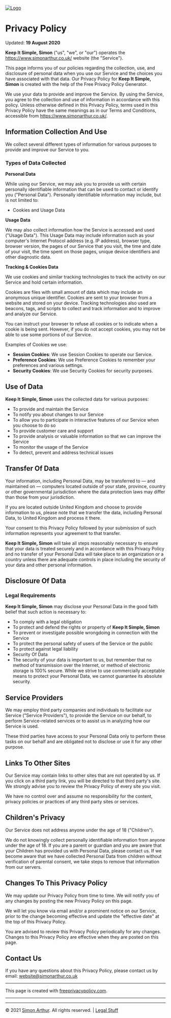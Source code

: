 <script src="https://www.simonarthur.co.uk/includes/scripts/md-page.js"></script>

[![Logo](https://www.simonarthur.co.uk/includes/images/anomis66_jack.png "Keep It Simple, Simon")][home]






Privacy Policy
==============

Updated: **19 August 2020**

**Keep It Simple, Simon** ("us", "we", or "our") operates the <https://www.simonarthur.co.uk/> website (the "Service").

This page informs you of our policies regarding the collection, use, and disclosure of personal data when you use our Service and the choices you have associated with that data. Our Privacy Policy for **Keep It Simple, Simon** is created with the help of the Free Privacy Policy Generator.

We use your data to provide and improve the Service. By using the Service, you agree to the collection and use of information in accordance with this policy. Unless otherwise defined in this Privacy Policy, terms used in this Privacy Policy have the same meanings as in our Terms and Conditions, accessible from <https://www.simonarthur.co.uk/>.



Information Collection And Use
------------------------------

We collect several different types of information for various purposes to provide and improve our Service to you.

### Types of Data Collected

**Personal Data**

While using our Service, we may ask you to provide us with certain personally identifiable information that can be used to contact or identify you ("Personal Data"). Personally identifiable information may include, but is not limited to:

 + Cookies and Usage Data

**Usage Data**

We may also collect information how the Service is accessed and used ("Usage Data"). This Usage Data may include information such as your computer's Internet Protocol address (e.g. IP address), browser type, browser version, the pages of our Service that you visit, the time and date of your visit, the time spent on those pages, unique device identifiers and other diagnostic data.



**Tracking & Cookies Data**

We use cookies and similar tracking technologies to track the activity on our Service and hold certain information.

Cookies are files with small amount of data which may include an anonymous unique identifier. Cookies are sent to your browser from a website and stored on your device. Tracking technologies also used are beacons, tags, and scripts to collect and track information and to improve and analyze our Service.

You can instruct your browser to refuse all cookies or to indicate when a cookie is being sent. However, if you do not accept cookies, you may not be able to use some portions of our Service.

Examples of Cookies we use:

 + **Session Cookies**: We use Session Cookies to operate our Service.
 + **Preference Cookies**: We use Preference Cookies to remember your preferences and various settings.
 + **Security Cookies**: We use Security Cookies for security purposes.



Use of Data
-----------

**Keep It Simple, Simon** uses the collected data for various purposes:

 + To provide and maintain the Service
 + To notify you about changes to our Service
 + To allow you to participate in interactive features of our Service when you choose to do so
 + To provide customer care and support
 + To provide analysis or valuable information so that we can improve the Service
 + To monitor the usage of the Service
 + To detect, prevent and address technical issues
 


Transfer Of Data
----------------

Your information, including Personal Data, may be transferred to — and maintained on — computers located outside of your state, province, country or other governmental jurisdiction where the data protection laws may differ than those from your jurisdiction.

If you are located outside United Kingdom and choose to provide information to us, please note that we transfer the data, including Personal Data, to United Kingdom and process it there.

Your consent to this Privacy Policy followed by your submission of such information represents your agreement to that transfer.

**Keep It Simple, Simon** will take all steps reasonably necessary to ensure that your data is treated securely and in accordance with this Privacy Policy and no transfer of your Personal Data will take place to an organization or a country unless there are adequate controls in place including the security of your data and other personal information.



Disclosure Of Data
------------------

### Legal Requirements

**Keep It Simple, Simon** may disclose your Personal Data in the good faith belief that such action is necessary to:

 + To comply with a legal obligation
 + To protect and defend the rights or property of **Keep It Simple, Simon**
 + To prevent or investigate possible wrongdoing in connection with the Service
 + To protect the personal safety of users of the Service or the public
 + To protect against legal liability
 + Security Of Data
 + The security of your data is important to us, but remember that no method of transmission over the Internet, or method of electronic storage is 100% secure. While we strive to use commercially acceptable means to protect your Personal Data, we cannot guarantee its absolute security.



Service Providers
-----------------

We may employ third party companies and individuals to facilitate our Service ("Service Providers"), to provide the Service on our behalf, to perform Service-related services or to assist us in analyzing how our Service is used.

These third parties have access to your Personal Data only to perform these tasks on our behalf and are obligated not to disclose or use it for any other purpose.



Links To Other Sites
--------------------

Our Service may contain links to other sites that are not operated by us. If you click on a third party link, you will be directed to that third party's site. We strongly advise you to review the Privacy Policy of every site you visit.

We have no control over and assume no responsibility for the content, privacy policies or practices of any third party sites or services.



Children's Privacy
------------------

Our Service does not address anyone under the age of 18 ("Children").

We do not knowingly collect personally identifiable information from anyone under the age of 18. If you are a parent or guardian and you are aware that your Children has provided us with Personal Data, please contact us. If we become aware that we have collected Personal Data from children without verification of parental consent, we take steps to remove that information from our servers.



Changes To This Privacy Policy
------------------------------

We may update our Privacy Policy from time to time. We will notify you of any changes by posting the new Privacy Policy on this page.

We will let you know via email and/or a prominent notice on our Service, prior to the change becoming effective and update the "effective date" at the top of this Privacy Policy.

You are advised to review this Privacy Policy periodically for any changes. Changes to this Privacy Policy are effective when they are posted on this page.



Contact Us
----------

If you have any questions about this Privacy Policy, please contact us by email: <website@simonarthur.co.uk>

-----

This page is created with [freeprivacypolicy.com](https://www.freeprivacypolicy.com/).






------

<ul id="myNavbar" class="columns"></ul>
<script src="https://www.simonarthur.co.uk/includes/scripts/navigation.main.js"></script>

------

&copy; 2021 [Simon Arthur][home].  All rights reserved. | [Legal Stuff][legal]

[home]: <https://www.simonarthur.co.uk/> "Keep It Simple, Simon"
[legal]: <https://www.simonarthur.co.uk/legal.html> "Legal Stuff"
